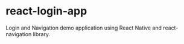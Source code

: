 # react-login-app
Login and Navigation demo application using React Native and react-navigation library.
